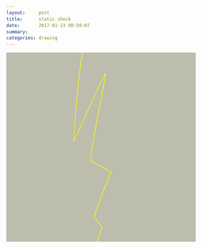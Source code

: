 ```yaml
---
layout:     post
title:      static shock
date:       2017-01-23 00:59:07
summary:    
categories: drawing
---
```

![static shock](/images/diary/static-shock.png "annoying as hell")

